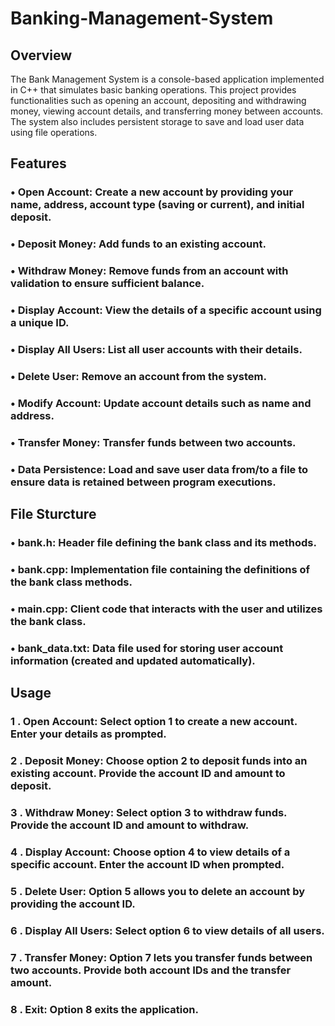 # Banking-Management-System

## Overview

The Bank Management System is a console-based application implemented in C++ that simulates basic banking operations. This project provides functionalities such as opening an account, depositing and withdrawing money, viewing account details, and transferring money between accounts. The system also includes persistent storage to save and load user data using file operations.

## Features
### • Open Account: Create a new account by providing your name, address, account type (saving or current), and initial deposit.
### • Deposit Money: Add funds to an existing account.
### • Withdraw Money: Remove funds from an account with validation to ensure sufficient balance.
### • Display Account: View the details of a specific account using a unique ID.
### • Display All Users: List all user accounts with their details.
### • Delete User: Remove an account from the system.
### • Modify Account: Update account details such as name and address.
### • Transfer Money: Transfer funds between two accounts.
### • Data Persistence: Load and save user data from/to a file to ensure data is retained between program executions.

## File Sturcture
### • bank.h: Header file defining the bank class and its methods.
### • bank.cpp: Implementation file containing the definitions of the bank class methods.
### • main.cpp: Client code that interacts with the user and utilizes the bank class.
### • bank_data.txt: Data file used for storing user account information (created and updated automatically).

## Usage
### 1 . Open Account: Select option 1 to create a new account. Enter your details as prompted.
### 2 . Deposit Money: Choose option 2 to deposit funds into an existing account. Provide the account ID and amount to deposit.
### 3 . Withdraw Money: Select option 3 to withdraw funds. Provide the account ID and amount to withdraw.
### 4 . Display Account: Choose option 4 to view details of a specific account. Enter the account ID when prompted.
### 5 . Delete User: Option 5 allows you to delete an account by providing the account ID.
### 6 . Display All Users: Select option 6 to view details of all users.
### 7 . Transfer Money: Option 7 lets you transfer funds between two accounts. Provide both account IDs and the transfer amount.
### 8 . Exit: Option 8 exits the application.
